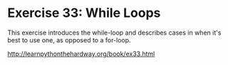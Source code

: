 # Exercise 33: While Loops

This exercise introduces the while-loop and describes cases in when it's best to use one, as opposed to a for-loop.

http://learnpythonthehardway.org/book/ex33.html
